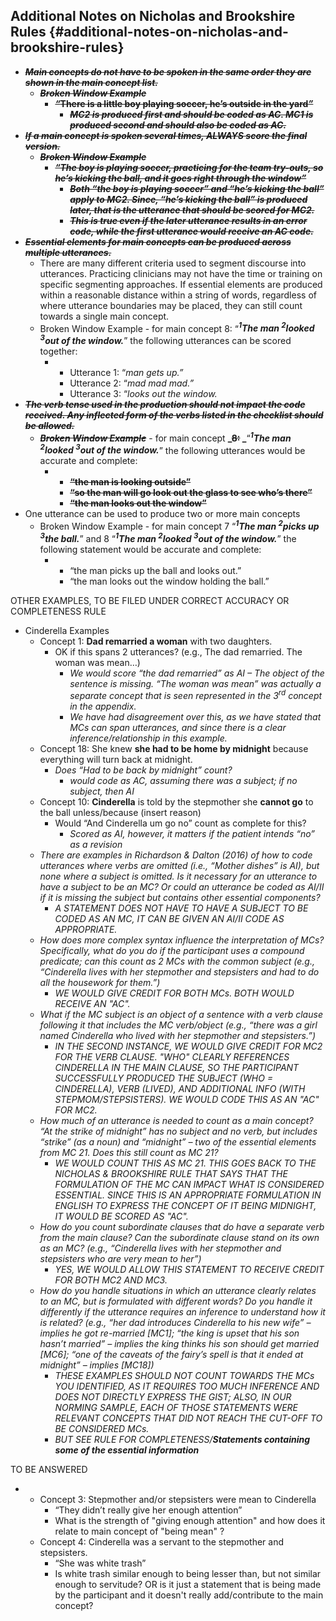 ## Additional Notes on Nicholas and Brookshire Rules {#additional-notes-on-nicholas-and-brookshire-rules}

*   **_~~Main concepts do not have to be spoken in the same order they are shown in the main concept list.~~_**
    *   **_~~Broken Window Example~~_**
        *   **_~~“~~_~~There is a little boy playing soccer, he’s outside in the yard~~_~~”~~_**
            *   **_~~MC2 is produced first and should be coded as AC. MC1 is produced second and should also be coded as AC.~~_**
*   **_~~If a main concept is spoken several times, ALWAYS score the final version.~~_**
    *   **_~~Broken Window Example~~_**
        *   **_~~“The boy is playing soccer, practicing for the team try-outs, so he’s kicking the ball, and it goes right through the window”~~_**
            *   **_~~Both “the boy is playing soccer” and “he’s kicking the ball” apply to MC2\. Since, “he’s kicking the ball” is produced later, that is the utterance that should be scored for MC2.~~_**
            *   **_~~This is true even if the later utterance results in an error code, while the first utterance would receive an AC code.~~_**
*   **_~~Essential elements for main concepts can be produced across multiple utterances.~~_**
    *   There are many different criteria used to segment discourse into utterances. Practicing clinicians may not have the time or training on specific segmenting approaches. If essential elements are produced within a reasonable distance within a string of words, regardless of where utterance boundaries may be placed, they can still count towards a single main concept.
    *   Broken Window Example - for main concept 8: “**_<sup>1</sup>The man <sup>2</sup>looked <sup>3</sup>out of the window._**” the following utterances can be scored together:
        *   *   Utterance 1: “_man gets up.”_
            *   Utterance 2: “_mad mad mad.”_
            *   Utterance 3: “_looks out the window._
*   **_~~The verb tense used in the production should not impact the code received. Any inflected form of the verbs listed in the checklist should be allowed.~~_**
    *   **_~~Broken Window Example~~_** - for main concept **_~~8:~~ _**“**_<sup>1</sup>The man <sup>2</sup>looked <sup>3</sup>out of the window._**” the following utterances would be accurate and complete:
        *   *   **~~“the man is looking outside”~~**
            *   **~~“so the man will go look out the glass to see who’s there”~~**
            *   **~~“the man looks out the window”~~**
*   One utterance can be used to produce two or more main concepts
    *   Broken Window Example - for main concept 7 “**_<sup>1</sup>The man <sup>2</sup>picks up <sup>3</sup>the ball._**” and 8 “**_<sup>1</sup>The man <sup>2</sup>looked <sup>3</sup>out of the window._**” the following statement would be accurate and complete:
        *   *   “the man picks up the ball and looks out.”
            *   “the man looks out the window holding the ball.”

OTHER EXAMPLES, TO BE FILED UNDER CORRECT ACCURACY OR COMPLETENESS RULE

*   Cinderella Examples
    *   Concept 1: **Dad remarried a woman** with two daughters.
        *   OK if this spans 2 utterances? (e.g., The dad remarried. The woman was mean…)
            *   _We would score “the dad remarried” as AI – The object of the sentence is missing. “The woman was mean” was actually a separate concept that is seen represented in the 3<sup>rd</sup> concept in the appendix._
            *   _We have had disagreement over this, as we have stated that MCs can span utterances, and since there is a clear inference/relationship in this example._
    *   Concept 18: She knew **she had to be home by midnight** because everything will turn back at midnight.
        *   _Does “Had to be back by midnight” count?_
            *   _would code as AC, assuming there was a subject; if no subject, then AI_
    *   Concept 10: **Cinderella** is told by the stepmother she **cannot go** to the ball unless/because (insert reason)
        *   Would “And Cinderella um go no” count as complete for this?
            *   _Scored as AI, however, it matters if the patient intends “no” as a revision_
    *   _There are examples in Richardson &amp; Dalton (2016) of how to code utterances where verbs are omitted (i.e., “Mother dishes” is AI), but none where a subject is omitted. Is it necessary for an utterance to have a subject to be an MC? Or could an utterance be coded as AI/II if it is missing the subject but contains other essential components?_
        *   _A STATEMENT DOES NOT HAVE TO HAVE A SUBJECT TO BE CODED AS AN MC, IT CAN BE GIVEN AN AI/II CODE AS APPROPRIATE._
    *   _How does more complex syntax influence the interpretation of MCs? Specifically, what do you do if the participant uses a compound predicate; can this count as 2 MCs with the common subject (e.g., “Cinderella lives with her stepmother and stepsisters and had to do all the housework for them.”)_
        *   _WE WOULD GIVE CREDIT FOR BOTH MCs. BOTH WOULD RECEIVE AN &quot;AC&quot;._
    *   _What if the MC subject is an object of a sentence with a verb clause following it that includes the MC verb/object (e.g., “there was a girl named Cinderella who lived with her stepmother and stepsisters.”)_
        *   _IN THE SECOND INSTANCE, WE WOULD GIVE CREDIT FOR MC2 FOR THE VERB CLAUSE. &quot;WHO&quot; CLEARLY REFERENCES CINDERELLA IN THE MAIN CLAUSE, SO THE PARTICIPANT SUCCESSFULLY PRODUCED THE SUBJECT (WHO = CINDERELLA), VERB (LIVED), AND ADDITIONAL INFO (WITH STEPMOM/STEPSISTERS). WE WOULD CODE THIS AS AN &quot;AC&quot; FOR MC2._
    *   _How much of an utterance is needed to count as a main concept? “At the strike of midnight” has no subject and no verb, but includes “strike” (as a noun) and “midnight” – two of the essential elements from MC 21\. Does this still count as MC 21?_
        *   _WE WOULD COUNT THIS AS MC 21\. THIS GOES BACK TO THE NICHOLAS &amp; BROOKSHIRE RULE THAT SAYS THAT THE FORMULATION OF THE MC CAN IMPACT WHAT IS CONSIDERED ESSENTIAL. SINCE THIS IS AN APPROPRIATE FORMULATION IN ENGLISH TO EXPRESS THE CONCEPT OF IT BEING MIDNIGHT, IT WOULD BE SCORED AS &quot;AC&quot;._
    *   _How do you count subordinate clauses that do have a separate verb from the main clause? Can the subordinate clause stand on its own as an MC? (e.g., “Cinderella lives with her stepmother and stepsisters who are very mean to her”)_
        *   _YES, WE WOULD ALLOW THIS STATEMENT TO RECEIVE CREDIT FOR BOTH MC2 AND MC3._
    *   _How do you handle situations in which an utterance clearly relates to an MC, but is formulated with different words? Do you handle it differently if the utterance requires an inference to understand how it is related? (e.g., “her dad introduces Cinderella to his new wife” – implies he got re-married [MC1]; “the king is upset that his son hasn’t married” – implies the king thinks his son should get married [MC6]; “one of the caveats of the fairy’s spell is that it ended at midnight” – implies [MC18])_
        *   _THESE EXAMPLES SHOULD NOT COUNT TOWARDS THE MCs YOU IDENTIFIED, AS IT REQUIRES TOO MUCH INFERENCE AND DOES NOT DIRECTLY EXPRESS THE GIST; ALSO, IN OUR NORMING SAMPLE, EACH OF THOSE STATEMENTS WERE RELEVANT CONCEPTS THAT DID NOT REACH THE CUT-OFF TO BE CONSIDERED MCs._
        *   _BUT SEE RULE FOR COMPLETENESS/_**_Statements containing some of the essential information_**

TO BE ANSWERED

*   *   Concept 3: Stepmother and/or stepsisters were mean to Cinderella
        *   “They didn’t really give her enough attention”
        *   What is the strength of &quot;giving enough attention&quot; and how does it relate to main concept of &quot;being mean&quot; ?
    *   Concept 4: Cinderella was a servant to the stepmother and stepsisters.
        *   “She was white trash”
        *   Is white trash similar enough to being lesser than, but not similar enough to servitude? OR is it just a statement that is being made by the participant and it doesn&#039;t really add/contribute to the main concept?